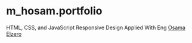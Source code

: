# m_hosam.portfolio
HTML, CSS, and JavaScript Responsive Design Applied With Eng [Osama Elzero](https://www.youtube.com/ElzeroInfo)

